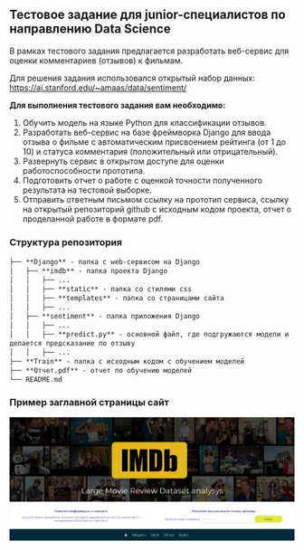 ## Тестовое задание для junior-специалистов по направлению Data Science

В рамках тестового задания предлагается разработать веб-сервис для оценки комментариев (отзывов) к фильмам.

Для решения задания использовался открытый набор данных: https://ai.stanford.edu/~amaas/data/sentiment/

**Для выполнения тестового задания вам необходимо:**
1. Обучить модель на языке Python для классификации отзывов.
2. Разработать веб-сервис на базе фреймворка Django для ввода отзыва о фильме с автоматическим
присвоением рейтинга (от 1 до 10) и статуса комментария (положительный или отрицательный).
3. Развернуть сервис в открытом доступе для оценки работоспособности прототипа.
4. Подготовить отчет о работе с оценкой точности полученного результата на тестовой выборке.
5. Отправить ответным письмом ссылку на прототип сервиса, ссылку на открытый репозиторий github
с исходным кодом проекта, отчет о проделанной работе в формате pdf.

### Структура репозитория

```
├── **Django** - папка с web-сервисом на Django
│   ├── **imdb** - папка проекта Django
│   │   ├── ...
│   │   ├── **static** - папка со стилями css
│   │   ├── **templates** - папка со страницами сайта
│   │   ├── ...
│   ├── **sentiment** - папка приложения Django
│   │   ├── ...
│   │   ├── **predict.py** - основной файл, где подгружаются модели и делается предсказание по отзыву
│   │   ├── ...
├── **Train** - папка с исходным кодом с обучением моделей
├── **Отчет.pdf** - отчет по обучению моделей
└── README.md
```

### Пример заглавной страницы сайт
![Image alt](https://github.com/Adelaaas/movies_greenatom/raw/main/greenatom_web.png)
